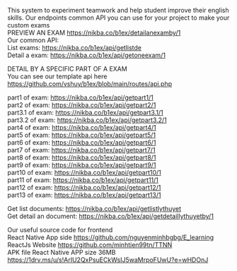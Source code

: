 This system to experiment teamwork and help student improve their english skills.
Our endpoints common API you can use for your project to make your custom exams  
PREVIEW AN EXAM https://nikba.co/b1ex/detailanexamby/1  
Our common API:   
 List exams:  https://nikba.co/b1ex/api/getlistde  
 Detail a exam:  https://nikba.co/b1ex/api/getoneexam/1  
  
 DETAIL BY A SPECIFIC PART OF A EXAM  
 You can see our template api here https://github.com/vshuy/b1ex/blob/main/routes/api.php  
 
 part1 of exam: https://nikba.co/b1ex/api/getpart1/1   
 part2 of exam: https://nikba.co/b1ex/api/getpart2/1   
 part3.1 of exam: https://nikba.co/b1ex/api/getpart3.1/1   
 part3.2 of exam: https://nikba.co/b1ex/api/getpart3.2/1   
 part4 of exam: https://nikba.co/b1ex/api/getpart4/1   
 part5 of exam: https://nikba.co/b1ex/api/getpart5/1  
 part6 of exam: https://nikba.co/b1ex/api/getpart6/1  
 part7 of exam: https://nikba.co/b1ex/api/getpart7/1   
 part8 of exam: https://nikba.co/b1ex/api/getpart8/1   
 part9 of exam: https://nikba.co/b1ex/api/getpart9/1   
 part10 of exam: https://nikba.co/b1ex/api/getpart10/1   
 part11 of exam: https://nikba.co/b1ex/api/getpart11/1   
 part12 of exam: https://nikba.co/b1ex/api/getpart12/1   
 part13 of exam: https://nikba.co/b1ex/api/getpart13/1  

 
Get list documents: https://nikba.co/b1ex/api/getlistlythuyet   
Get detail an document: https://nikba.co/b1ex/api/getdetaillythuyetby/1   

Our useful source code for frontend  
React Native App side https://github.com/nguyenminhbgbg/E_learning  
ReactJs Website https://github.com/minhtien99tn/TTNN  
APK file React Native APP size 36MB https://1drv.ms/u/s!ArIU2QxPsuECkWsIJ5waMrpoFUwU?e=wHDOnJ
  
